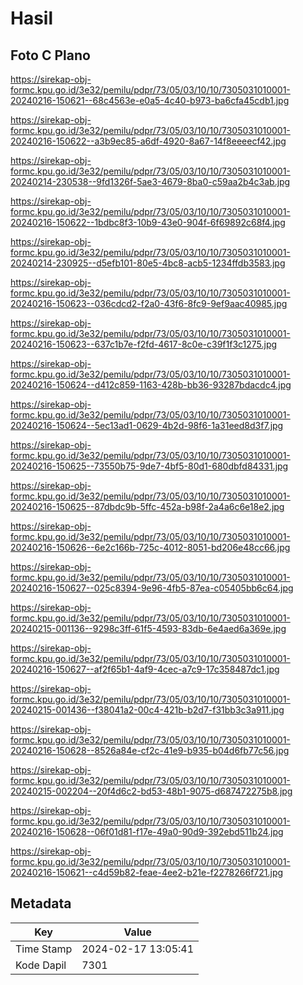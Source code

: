 # Hasil

## Foto C Plano

https://sirekap-obj-formc.kpu.go.id/3e32/pemilu/pdpr/73/05/03/10/10/7305031010001-20240216-150621--68c4563e-e0a5-4c40-b973-ba6cfa45cdb1.jpg

https://sirekap-obj-formc.kpu.go.id/3e32/pemilu/pdpr/73/05/03/10/10/7305031010001-20240216-150622--a3b9ec85-a6df-4920-8a67-14f8eeeecf42.jpg

https://sirekap-obj-formc.kpu.go.id/3e32/pemilu/pdpr/73/05/03/10/10/7305031010001-20240214-230538--9fd1326f-5ae3-4679-8ba0-c59aa2b4c3ab.jpg

https://sirekap-obj-formc.kpu.go.id/3e32/pemilu/pdpr/73/05/03/10/10/7305031010001-20240216-150622--1bdbc8f3-10b9-43e0-904f-6f69892c68f4.jpg

https://sirekap-obj-formc.kpu.go.id/3e32/pemilu/pdpr/73/05/03/10/10/7305031010001-20240214-230925--d5efb101-80e5-4bc8-acb5-1234ffdb3583.jpg

https://sirekap-obj-formc.kpu.go.id/3e32/pemilu/pdpr/73/05/03/10/10/7305031010001-20240216-150623--036cdcd2-f2a0-43f6-8fc9-9ef9aac40985.jpg

https://sirekap-obj-formc.kpu.go.id/3e32/pemilu/pdpr/73/05/03/10/10/7305031010001-20240216-150623--637c1b7e-f2fd-4617-8c0e-c39f1f3c1275.jpg

https://sirekap-obj-formc.kpu.go.id/3e32/pemilu/pdpr/73/05/03/10/10/7305031010001-20240216-150624--d412c859-1163-428b-bb36-93287bdacdc4.jpg

https://sirekap-obj-formc.kpu.go.id/3e32/pemilu/pdpr/73/05/03/10/10/7305031010001-20240216-150624--5ec13ad1-0629-4b2d-98f6-1a31eed8d3f7.jpg

https://sirekap-obj-formc.kpu.go.id/3e32/pemilu/pdpr/73/05/03/10/10/7305031010001-20240216-150625--73550b75-9de7-4bf5-80d1-680dbfd84331.jpg

https://sirekap-obj-formc.kpu.go.id/3e32/pemilu/pdpr/73/05/03/10/10/7305031010001-20240216-150625--87dbdc9b-5ffc-452a-b98f-2a4a6c6e18e2.jpg

https://sirekap-obj-formc.kpu.go.id/3e32/pemilu/pdpr/73/05/03/10/10/7305031010001-20240216-150626--6e2c166b-725c-4012-8051-bd206e48cc66.jpg

https://sirekap-obj-formc.kpu.go.id/3e32/pemilu/pdpr/73/05/03/10/10/7305031010001-20240216-150627--025c8394-9e96-4fb5-87ea-c05405bb6c64.jpg

https://sirekap-obj-formc.kpu.go.id/3e32/pemilu/pdpr/73/05/03/10/10/7305031010001-20240215-001136--9298c3ff-61f5-4593-83db-6e4aed6a369e.jpg

https://sirekap-obj-formc.kpu.go.id/3e32/pemilu/pdpr/73/05/03/10/10/7305031010001-20240216-150627--af2f65b1-4af9-4cec-a7c9-17c358487dc1.jpg

https://sirekap-obj-formc.kpu.go.id/3e32/pemilu/pdpr/73/05/03/10/10/7305031010001-20240215-001436--f38041a2-00c4-421b-b2d7-f31bb3c3a911.jpg

https://sirekap-obj-formc.kpu.go.id/3e32/pemilu/pdpr/73/05/03/10/10/7305031010001-20240216-150628--8526a84e-cf2c-41e9-b935-b04d6fb77c56.jpg

https://sirekap-obj-formc.kpu.go.id/3e32/pemilu/pdpr/73/05/03/10/10/7305031010001-20240215-002204--20f4d6c2-bd53-48b1-9075-d687472275b8.jpg

https://sirekap-obj-formc.kpu.go.id/3e32/pemilu/pdpr/73/05/03/10/10/7305031010001-20240216-150628--06f01d81-f17e-49a0-90d9-392ebd511b24.jpg

https://sirekap-obj-formc.kpu.go.id/3e32/pemilu/pdpr/73/05/03/10/10/7305031010001-20240216-150621--c4d59b82-feae-4ee2-b21e-f2278266f721.jpg


## Metadata

| Key        | Value               |
| ---------- | ------------------- |
| Time Stamp | 2024-02-17 13:05:41 |
| Kode Dapil | 7301                |



